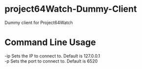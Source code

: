 # project64Watch-Dummy-Client
Dummy client for Project64Watch

# Command Line Usage
-ip Sets the IP to connect to. Default is 127.0.0.1  
 -p Sets the port to connect to. Default is 6520  
